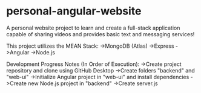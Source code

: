# personal-angular-website
A personal website project to learn and create a full-stack application
capable of sharing videos and provides basic text and messaging services!

This project utilizes the MEAN Stack:
->MongoDB (Atlas)
->Express
->Angular
->Node.js

Development Progress Notes (In Order of Execution):
->Create project repository and clone using GitHub Desktop
->Create folders "backend" and "web-ui"
->Initialize Angular project in "web-ui" and install dependencies
->Create new Node.js project in "backend"
->Create server.js